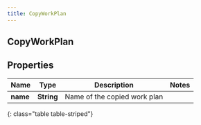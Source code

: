 ```yaml
---
title: CopyWorkPlan
---
```

## CopyWorkPlan

## Properties

|Name | Type | Description | Notes|
|------------ | ------------- | ------------- | -------------|
| **name** | **String** | Name of the copied work plan | |
{: class="table table-striped"}


